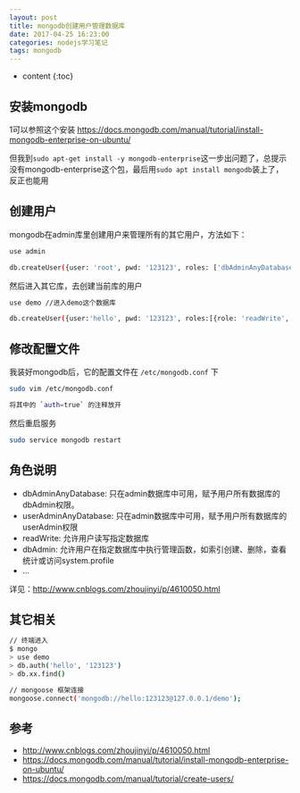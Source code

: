 ```yaml
---
layout: post
title: mongodb创建用户管理数据库
date: 2017-04-25 16:23:00
categories: nodejs学习笔记
tags: mongodb
---
```


* content
{:toc}

## 安装mongodb

1可以参照这个安装 https://docs.mongodb.com/manual/tutorial/install-mongodb-enterprise-on-ubuntu/ 

但我到`sudo apt-get install -y mongodb-enterprise`这一步出问题了，总提示没有mongodb-enterprise这个包，最后用`sudo apt install mongodb`装上了，反正也能用

## 创建用户

mongodb在admin库里创建用户来管理所有的其它用户，方法如下：




```sh
use admin

db.createUser({user: 'root', pwd: '123123', roles: ['dbAdminAnyDatabase', 'userAdminAnyDatabase']})
```

然后进入其它库，去创建当前库的用户

```sh
use demo //进入demo这个数据库

db.createUser({user:'hello', pwd: '123123', roles:[{role: 'readWrite', db:'demo'}, {role: 'dbAdmin', db: 'demo'}]})
```

## 修改配置文件

我装好mongodb后，它的配置文件在 `/etc/mongodb.conf` 下

```sh
sudo vim /etc/mongodb.conf

将其中的 `auth=true` 的注释放开
```

然后重启服务

```sh
sudo service mongodb restart
```

## 角色说明

- dbAdminAnyDatabase: 只在admin数据库中可用，赋予用户所有数据库的dbAdmin权限。
- userAdminAnyDatabase: 只在admin数据库中可用，赋予用户所有数据库的userAdmin权限
- readWrite: 允许用户读写指定数据库
- dbAdmin: 允许用户在指定数据库中执行管理函数，如索引创建、删除，查看统计或访问system.profile
- ...

详见：http://www.cnblogs.com/zhoujinyi/p/4610050.html 

## 其它相关

```sh
// 终端进入
$ mongo
> use demo
> db.auth('hello', '123123')
> db.xx.find()

// mongoose 框架连接
mongoose.connect('mongodb://hello:123123@127.0.0.1/demo');
```

## 参考

- http://www.cnblogs.com/zhoujinyi/p/4610050.html
- https://docs.mongodb.com/manual/tutorial/install-mongodb-enterprise-on-ubuntu/
- https://docs.mongodb.com/manual/tutorial/create-users/

